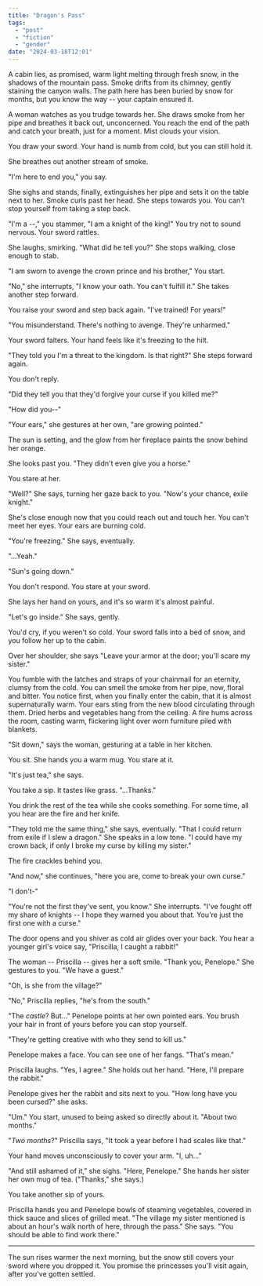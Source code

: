 ```yaml
---
title: "Dragon's Pass"
tags:
  - "post"
  - "fiction"
  - "gender"
date: "2024-03-18T12:01"
---
```

A cabin lies, as promised, warm light melting through fresh snow, in the shadows of the mountain pass. Smoke drifts from its chimney, gently staining the canyon walls. The path here has been buried by snow for months, but you know the way -- your captain ensured it.

A woman watches as you trudge towards her. She draws smoke from her pipe and breathes it back out, unconcerned. You reach the end of the path and catch your breath, just for a moment. Mist clouds your vision.

You draw your sword. Your hand is numb from cold, but you can still hold it.

She breathes out another stream of smoke.

"I'm here to end you," you say.

She sighs and stands, finally, extinguishes her pipe and sets it on the table next to her. Smoke curls past her head. She steps towards you. You can't stop yourself from taking a step back.

"I'm a --," you stammer, "I am a knight of the king!" You try not to sound nervous. Your sword rattles.

She laughs, smirking. "What did he tell you?" She stops walking, close enough to stab.

"I am sworn to avenge the crown prince and his brother," You start.

"No," she interrupts, "I know your oath. You can't fulfill it." She takes another step forward.

You raise your sword and step back again. "I've trained! For years!"

"You misunderstand. There's nothing to avenge. They're unharmed."

Your sword falters. Your hand feels like it's freezing to the hilt.

"They told you I'm a threat to the kingdom. Is that right?" She steps forward again.

You don't reply.

"Did they tell you that they'd forgive your curse if you killed me?"

"How did you--"

"Your ears," she gestures at her own, "are growing pointed."

The sun is setting, and the glow from her fireplace paints the snow behind her orange.

She looks past you. "They didn't even give you a horse."

You stare at her.

"Well?" She says, turning her gaze back to you. "Now's your chance, exile knight."

She's close enough now that you could reach out and touch her. You can't meet her eyes. Your ears are burning cold.

"You're freezing." She says, eventually.

"...Yeah."

"Sun's going down."

You don't respond. You stare at your sword.

She lays her hand on yours, and it's so warm it's almost painful.

"Let's go inside." She says, gently.

You'd cry, if you weren't so cold. Your sword falls into a bed of snow, and you follow her up to the cabin.

Over her shoulder, she says "Leave your armor at the door; you'll scare my sister."

You fumble with the latches and straps of your chainmail for an eternity, clumsy from the cold. You can smell the smoke from her pipe, now, floral and bitter. You notice first, when you finally enter the cabin, that it is almost supernaturally warm. Your ears sting from the new blood circulating through them. Dried herbs and vegetables hang from the ceiling. A fire hums across the room, casting warm, flickering light over worn furniture piled with blankets.

"Sit down," says the woman, gesturing at a table in her kitchen.

You sit. She hands you a warm mug. You stare at it.

"It's just tea," she says.

You take a sip. It tastes like grass. "...Thanks."

You drink the rest of the tea while she cooks something. For some time, all you hear are the fire and her knife.

"They told me the same thing," she says, eventually. "That I could return from exile if I slew a dragon." She speaks in a low tone. "I could have my crown back, if only I broke my curse by killing my sister."

The fire crackles behind you.

"And now," she continues, "here you are, come to break your own curse."

"I don't-"

"You're not the first they've sent, you know." She interrupts. "I've fought off my share of knights -- I hope they warned you about that. You're just the first one with a curse."

The door opens and you shiver as cold air glides over your back. You hear a younger girl's voice say, "Priscilla, I caught a rabbit!"

The woman -- Priscilla -- gives her a soft smile. "Thank you, Penelope." She gestures to you. "We have a guest."

"Oh, is she from the village?"

"No," Priscilla replies, "he's from the south."

"The *castle*? But..." Penelope points at her own pointed ears. You brush your hair in front of yours before you can stop yourself.

"They're getting creative with who they send to kill us."

Penelope makes a face. You can see one of her fangs. "That's mean."

Priscilla laughs. "Yes, I agree." She holds out her hand. "Here, I'll prepare the rabbit."

Penelope gives her the rabbit and sits next to you. "How long have you been cursed?" she asks.

"Um." You start, unused to being asked so directly about it. "About two months."

"*Two months*?" Priscilla says, "It took a year before I had scales like that."

Your hand moves unconsciously to cover your arm. "I, uh..."

"And still ashamed of it," she sighs. "Here, Penelope." She hands her sister her own mug of tea. ("Thanks," she says.)

You take another sip of yours.

Priscilla hands you and Penelope bowls of steaming vegetables, covered in thick sauce and slices of grilled meat. "The village my sister mentioned is about an hour's walk north of here, through the pass." She says. "You should be able to find work there."

---

The sun rises warmer the next morning, but the snow still covers your sword where you dropped it. You promise the princesses you'll visit again, after you've gotten settled.
